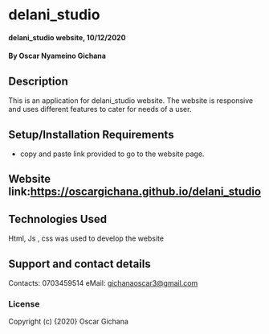 # delani_studio
#### delani_studio website, 10/12/2020
#### By Oscar Nyameino Gichana
## Description
This is an application for delani_studio website. The website is responsive and uses different features to cater for needs of a user.
## Setup/Installation Requirements
* copy and paste link provided to go to the website page.
## Website link:https://oscargichana.github.io/delani_studio
## Technologies Used
Html, Js , css was used to develop the website
## Support and contact details
Contacts: 0703459514 eMail: gichanaoscar3@gmail.com
### License
Copyright (c) {2020} Oscar Gichana
